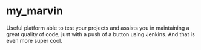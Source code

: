 # my_marvin
Useful platform able to test your projects and assists you in maintaining a great quality of code, just with a push of a button using Jenkins. And that is even more super cool.
